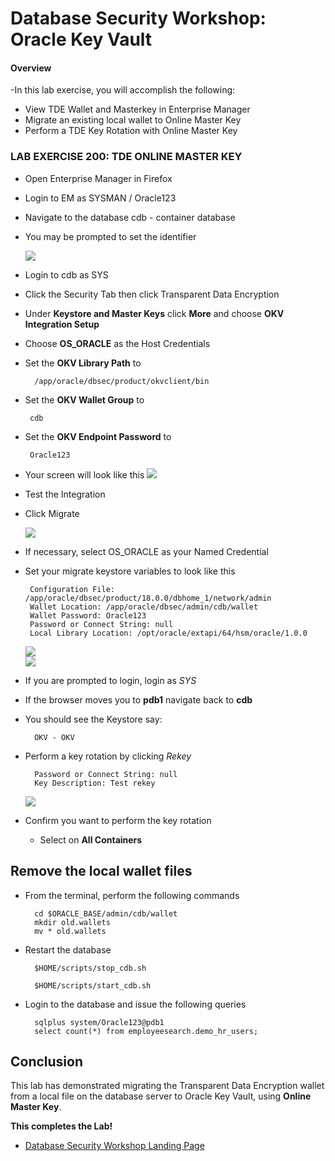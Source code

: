 # Database Security Workshop: Oracle Key Vault

#### Overview

-In this lab exercise, you will accomplish the following:
 - View TDE Wallet and Masterkey in Enterprise Manager
 - Migrate an existing local wallet to Online Master Key
 - Perform a TDE Key Rotation with Online Master Key

### LAB EXERCISE 200: TDE ONLINE MASTER KEY

- Open Enterprise Manager in Firefox

- Login to EM as SYSMAN / Oracle123
- Navigate to the database cdb - container database

- You may be prompted to set the identifier

    ![](images/208.png)

- Login to cdb as SYS

- Click the Security Tab then click Transparent Data Encryption
- Under **Keystore and Master Keys** click **More** and choose **OKV Integration Setup**
- Choose **OS_ORACLE** as the Host Credentials
- Set the **OKV Library Path** to

        /app/oracle/dbsec/product/okvclient/bin
        
- Set the **OKV Wallet Group** to 
 
       cdb

- Set the **OKV Endpoint Password** to 
 
       Oracle123

- Your screen will look like this
   ![](images/210.png)

- Test the Integration

- Click Migrate

    ![](images/214.png)
    
- If necessary, select OS_ORACLE as your Named Credential

- Set your migrate keystore variables to look like this

       Configuration File: /app/oracle/dbsec/product/18.0.0/dbhome_1/network/admin
       Wallet Location: /app/oracle/dbsec/admin/cdb/wallet
       Wallet Password: Oracle123
       Password or Connect String: null 
       Local Library Location: /opt/oracle/extapi/64/hsm/oracle/1.0.0

    ![](images/218.png)       
    ![](images/220.png)
 
- If you are prompted to login, login as *SYS*
- If the browser moves you to **pdb1** navigate back to **cdb**
- You should see the Keystore say:

        OKV - OKV

- Perform a key rotation by clicking *Rekey*

        Password or Connect String: null
        Key Description: Test rekey
            
    ![](images/224.png)
    

- Confirm you want to perform the key rotation
    - Select on **All Containers**

## Remove the local wallet files

- From the terminal, perform the following commands

        cd $ORACLE_BASE/admin/cdb/wallet
        mkdir old.wallets
        mv * old.wallets

- Restart the database

        $HOME/scripts/stop_cdb.sh
        
        $HOME/scripts/start_cdb.sh
        
- Login to the database and issue the following queries

        sqlplus system/Oracle123@pdb1
        select count(*) from employeesearch.demo_hr_users;
        
## Conclusion

This lab has demonstrated migrating the Transparent Data Encryption wallet from a local file on the database server to Oracle Key Vault, using **Online Master Key**.


    
**This completes the Lab!**

- [Database Security Workshop Landing Page](https://github.com/kwazulu/dbsec-workshop/blob/master/README.md)
